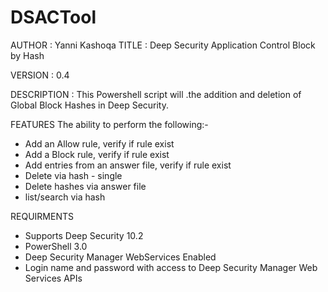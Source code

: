 # DSACTool
AUTHOR		: Yanni Kashoqa
TITLE		: Deep Security Application Control Block by Hash

VERSION		: 0.4

DESCRIPTION	: This Powershell script will .the addition and deletion of Global Block Hashes in Deep Security.

FEATURES
The ability to perform the following:-
- Add an Allow rule, verify if rule exist
- Add a Block rule, verify if rule exist
- Add entries from an answer file, verify if rule exist
- Delete via hash - single
- Delete hashes via answer file
- list/search via hash

REQUIRMENTS
- Supports Deep Security 10.2
- PowerShell 3.0
- Deep Security Manager WebServices Enabled
- Login name and password with access to Deep Security Manager Web Services APIs
